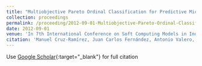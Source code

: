 ```yaml
---
title: "Multiobjective Pareto Ordinal Classification for Predictive Microbiology"
collection: proceedings
permalink: /proceeding/2012-09-01-Multiobjective-Pareto-Ordinal-Classification-for-Predictive-Microbiology
date: 2012-09-01
venue: 'In 7th International Conference on Soft Computing Models in Industrial and Environmental Applications (SOCO&apos;12)'
citation: 'Manuel Cruz-Ramírez, Juan Carlos Fernández, Antonio Valero, <strong>Pedro Antonio Gutiérrez</strong>, César Hervás-Martínez, &quot;Multiobjective Pareto Ordinal Classification for Predictive Microbiology.&quot; In 7th International Conference on Soft Computing Models in Industrial and Environmental Applications (SOCO&amp;apos;12), Advances in Intelligent Systems and Computing, Vol. 188, 2012, Ostrava, Czech Republic, pp.153-162.'
---
```

Use [Google Scholar](https://scholar.google.com/scholar?q=Multiobjective+Pareto+Ordinal+Classification+for+Predictive+Microbiology){:target="_blank"} for full citation